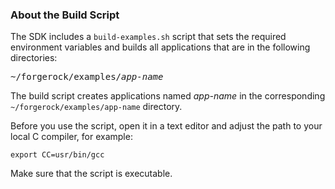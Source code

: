 <!--
 ! Copyright 2019 ForgeRock AS
 !
 ! Licensed under the Apache License, Version 2.0 (the "License");
 ! you may not use this file except in compliance with the License.
 ! You may obtain a copy of the License at
 !
 ! http://www.apache.org/licenses/LICENSE-2.0
 !
 ! Unless required by applicable law or agreed to in writing, software
 ! distributed under the License is distributed on an "AS IS" BASIS,
 ! WITHOUT WARRANTIES OR CONDITIONS OF ANY KIND, either express or implied.
 ! See the License for the specific language governing permissions and
 ! limitations under the License.
-->

### About the Build Script

The SDK includes a `build-examples.sh` script that sets the required environment variables and builds 
all applications that are in the following directories:
  
<pre>~/forgerock/examples/<i>app-name</i></pre>

The build script creates applications named *app-name* in the corresponding 
`~/forgerock/examples/app-name` directory.
   
Before you use the script, open it in a text editor and adjust the path to your local C compiler, 
for example:

```export CC=usr/bin/gcc```
  
Make sure that the script is executable.